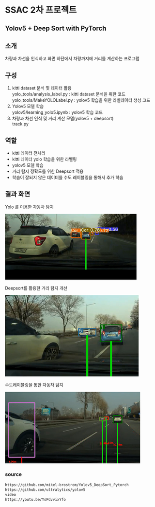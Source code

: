 # SSAC 2차 프로젝트 
## Yolov5 + Deep Sort with PyTorch

## 소개
차량과 차선을 인식하고 화면 하단에서 차량까지에 거리를 계산하는 프로그램

## 구성 
1. kitti dataset 분석 및 데이터 활용  
   yolo_tools/analysis_label.py : kitti dataset 분석을 위한 코드   
   yolo_tools/MakeYOLOLabel.py : yolov5 학습을 위한 라벨데이터 생성 코드   
2. Yolov5 모델 학습   
   yolov5/learning_yolo5.ipynb : yolov5 학습 코드
3. 차량과 차선 인식 및 거리 계산 모델(yolov5 + deepsort)    
    track.py

## 역할
- kitti 데이터 전처리
- kitti 데이터 yolo 학습을 위한 라벨링 
- yolov5 모델 학습
- 거리 탐지 정확도를 위한 Deepsort 적용
- 학습이 잘되지 않은 데이터를 수도 레이블링을 통해서 추가 학습

## 결과 화면

Yolo 를 이용한 자동차 탐지   

![](result/yolo_result_1.png)   

Deepsort를 활용한 거리 탐지 개선   

![](result/yolo_result_2.png)   

수도레이블링을 통한 자동차 탐지   

![](result/yolo_result_3.png)   

### source
    https://github.com/mikel-brostrom/Yolov5_DeepSort_Pytorch
    https://github.com/ultralytics/yolov5
    video
    https://youtu.be/YsPdvvixYfo
    
